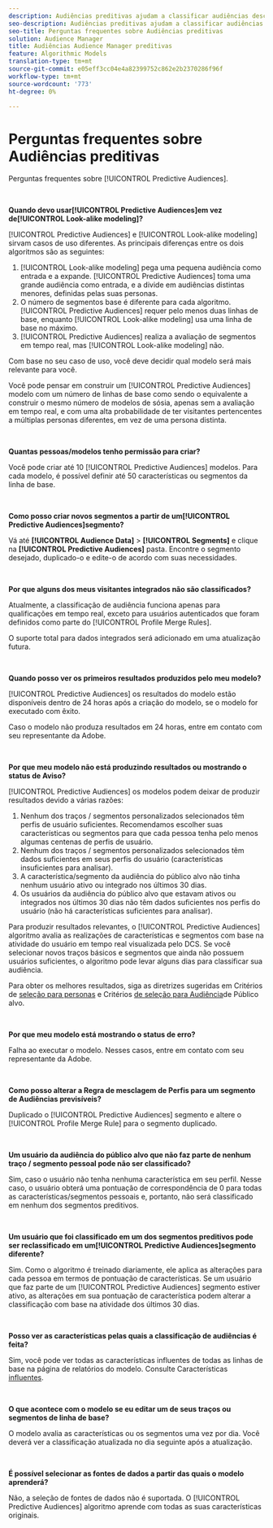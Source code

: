 ```yaml
---
description: Audiências preditivas ajudam a classificar audiências desconhecidas em personas distintas em tempo real, usando a ciência de dados.
seo-description: Audiências preditivas ajudam a classificar audiências desconhecidas em personas distintas em tempo real, usando a ciência de dados.
seo-title: Perguntas frequentes sobre Audiências preditivas
solution: Audience Manager
title: Audiências Audience Manager preditivas
feature: Algorithmic Models
translation-type: tm+mt
source-git-commit: e05eff3cc04e4a82399752c862e2b2370286f96f
workflow-type: tm+mt
source-wordcount: '773'
ht-degree: 0%

---
```



# Perguntas frequentes sobre Audiências preditivas

Perguntas frequentes sobre [!UICONTROL Predictive Audiences].

 

**Quando devo usar[!UICONTROL Predictive Audiences]em vez de[!UICONTROL Look-alike modeling]?**

[!UICONTROL Predictive Audiences] e [!UICONTROL Look-alike modeling] sirvam casos de uso diferentes. As principais diferenças entre os dois algoritmos são as seguintes:

1. [!UICONTROL Look-alike modeling] pega uma pequena audiência como entrada e a expande. [!UICONTROL Predictive Audiences] toma uma grande audiência como entrada, e a divide em audiências distintas menores, definidas pelas suas personas.
1. O número de segmentos base é diferente para cada algoritmo. [!UICONTROL Predictive Audiences] requer pelo menos duas linhas de base, enquanto [!UICONTROL Look-alike modeling] usa uma linha de base no máximo.
1. [!UICONTROL Predictive Audiences] realiza a avaliação de segmentos em tempo real, mas [!UICONTROL Look-alike modeling] não.

Com base no seu caso de uso, você deve decidir qual modelo será mais relevante para você.

Você pode pensar em construir um [!UICONTROL Predictive Audiences] modelo com um número de linhas de base como sendo o equivalente a construir o mesmo número de modelos de sósia, apenas sem a avaliação em tempo real, e com uma alta probabilidade de ter visitantes pertencentes a múltiplas personas diferentes, em vez de uma persona distinta.

 

**Quantas pessoas/modelos tenho permissão para criar?**

Você pode criar até 10 [!UICONTROL Predictive Audiences] modelos. Para cada modelo, é possível definir até 50 características ou segmentos da linha de base.

 

**Como posso criar novos segmentos a partir de um[!UICONTROL Predictive Audiences]segmento?**

Vá até **[!UICONTROL Audience Data]** > **[!UICONTROL Segments]** e clique na **[!UICONTROL Predictive Audiences]** pasta. Encontre o segmento desejado, duplicado-o e edite-o de acordo com suas necessidades.

 

**Por que alguns dos meus visitantes integrados não são classificados?**

Atualmente, a classificação de audiência funciona apenas para qualificações em tempo real, exceto para usuários autenticados que foram definidos como parte do [!UICONTROL Profile Merge Rules].

O suporte total para dados integrados será adicionado em uma atualização futura.

 

**Quando posso ver os primeiros resultados produzidos pelo meu modelo?**

[!UICONTROL Predictive Audiences] os resultados do modelo estão disponíveis dentro de 24 horas após a criação do modelo, se o modelo for executado com êxito.

Caso o modelo não produza resultados em 24 horas, entre em contato com seu representante da Adobe.

 

**Por que meu modelo não está produzindo resultados ou mostrando o status de Aviso?**

[!UICONTROL Predictive Audiences] os modelos podem deixar de produzir resultados devido a várias razões:

1. Nenhum dos traços / segmentos personalizados selecionados têm perfis de usuário suficientes. Recomendamos escolher suas características ou segmentos para que cada pessoa tenha pelo menos algumas centenas de perfis de usuário.
1. Nenhum dos traços / segmentos personalizados selecionados têm dados suficientes em seus perfis do usuário (características insuficientes para analisar).
1. A característica/segmento da audiência do público alvo não tinha nenhum usuário ativo ou integrado nos últimos 30 dias.
1. Os usuários da audiência do público alvo que estavam ativos ou integrados nos últimos 30 dias não têm dados suficientes nos perfis do usuário (não há características suficientes para analisar).

Para produzir resultados relevantes, o [!UICONTROL Predictive Audiences] algoritmo avalia as realizações de características e segmentos com base na atividade do usuário em tempo real visualizada pelo DCS. Se você selecionar novos traços básicos e segmentos que ainda não possuem usuários suficientes, o algoritmo pode levar alguns dias para classificar sua audiência.

Para obter os melhores resultados, siga as diretrizes sugeridas em Critérios de [seleção para personas](../features/algorithmic-models/predictive-audiences.md#selection-personas) e Critérios [de seleção para Audiência](../features/algorithmic-models/predictive-audiences.md#selection-audience)de Público alvo.

 

**Por que meu modelo está mostrando o status de erro?**

Falha ao executar o modelo. Nesses casos, entre em contato com seu representante da Adobe.

 

**Como posso alterar a Regra de mesclagem de Perfis para um segmento de Audiências previsíveis?**

Duplicado o [!UICONTROL Predictive Audiences] segmento e altere o [!UICONTROL Profile Merge Rule] para o segmento duplicado.

 

**Um usuário da audiência do público alvo que não faz parte de nenhum traço / segmento pessoal pode não ser classificado?**

Sim, caso o usuário não tenha nenhuma característica em seu perfil. Nesse caso, o usuário obterá uma pontuação de correspondência de 0 para todas as características/segmentos pessoais e, portanto, não será classificado em nenhum dos segmentos preditivos.

 

**Um usuário que foi classificado em um dos segmentos preditivos pode ser reclassificado em um[!UICONTROL Predictive Audiences]segmento diferente?**

Sim. Como o algoritmo é treinado diariamente, ele aplica as alterações para cada pessoa em termos de pontuação de características. Se um usuário que faz parte de um [!UICONTROL Predictive Audiences] segmento estiver ativo, as alterações em sua pontuação de característica podem alterar a classificação com base na atividade dos últimos 30 dias.

 

**Posso ver as características pelas quais a classificação de audiências é feita?**

Sim, você pode ver todas as características influentes de todas as linhas de base na página de relatórios do modelo. Consulte Características [influentes](../features/algorithmic-models/predictive-audiences-reporting.md#influential-traits).

 

**O que acontece com o modelo se eu editar um de seus traços ou segmentos de linha de base?**

O modelo avalia as características ou os segmentos uma vez por dia. Você deverá ver a classificação atualizada no dia seguinte após a atualização.

 

**É possível selecionar as fontes de dados a partir das quais o modelo aprenderá?**

Não, a seleção de fontes de dados não é suportada. O [!UICONTROL Predictive Audiences] algoritmo aprende com todas as suas características originais.